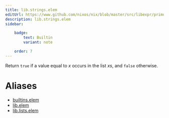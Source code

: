```yaml
---
title: lib.strings.elem
editUrl: https://www.github.com/nixos/nix/blob/master/src/libexpr/primops.cc
description: lib.strings.elem
sidebar:

    badge:
        text: Builtin
        variant: note

    order: 7
---
```


Return `true` if a value equal to *x* occurs in the list *xs*, and
`false` otherwise.


# Aliases

- [builtins.elem](./reference/builtins/builtins-elem)
- [lib.elem](./reference/lib/lib-elem)
- [lib.lists.elem](./reference/lib/lists/lib-lists-elem)



